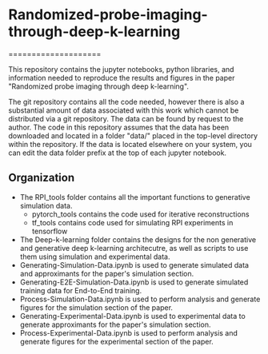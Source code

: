 # Randomized-probe-imaging-through-deep-k-learning
====================

This repository contains the jupyter notebooks, python libraries, and information needed to reproduce the results and figures in the paper "Randomized probe imaging through deep k-learning".

The git repository contains all the code needed, however there is also a substantial amount of data associated with this work which cannot be distributed via a git repository. The data can be found by request to the author. The code in this repository assumes that the data has been downloaded and located in a folder "data/" placed in the top-level directory within the repository. If the data is located elsewhere on your system, you can edit the data folder prefix at the top of each jupyter notebook.


Organization
------------
- The RPI_tools folder contains all the important functions to generative simulation data.
    - pytorch_tools contains the code used for iterative reconstructions
    - tf_tools contains code used for simulating RPI experiments in tensorflow
- The Deep-k-learning folder contains the designs for the non generative and generative deep k-learning architecutre, as well as scripts to use them using simulation and experimental data.
- Generating-Simulation-Data.ipynb is used to generate simulated data and approximants for the paper's simulation section.
- Generating-E2E-Simulation-Data.ipynb is used to generate simulated training data for End-to-End training.
- Process-Simulation-Data.ipynb is used to perform analysis and generate figures for the simulation section of the paper.
- Generating-Experimental-Data.ipynb is used to experimental data to generate approximants for the paper's simulation section.
- Process-Experimental-Data.ipynb is used to perform analysis and generate figures for the experimental section of the paper.






